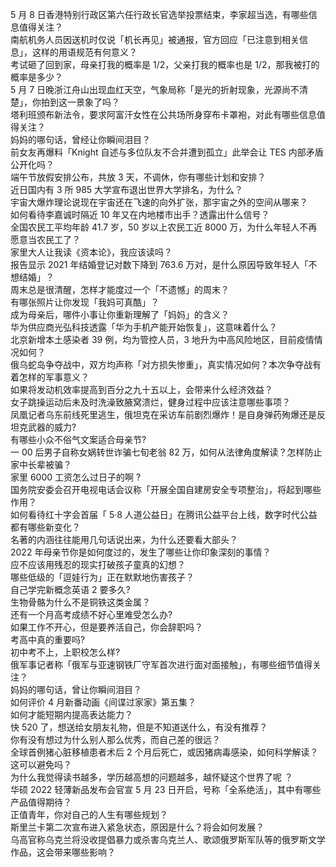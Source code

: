 5 月 8 日香港特别行政区第六任行政长官选举投票结束，李家超当选，有哪些信息值得关注？  
南航机务人员因送机时仅说「机长再见」被通报，官方回应「已注意到相关信息」，这样的用语规范有何意义？  
考试砸了回到家，母亲打我的概率是 1/2，父亲打我的概率也是 1/2，那我被打的概率是多少？  
5 月 7 日晚浙江舟山出现血红天空，气象局称「是光的折射现象，光源尚不清楚」，你拍到这一景象了吗？  
塔利班颁布新法令，要求阿富汗女性在公共场所身穿布卡罩袍，对此有哪些信息值得关注？  
妈妈的哪句话，曾经让你瞬间泪目？  
前女友再爆料「Knight 自述与多位队友不合并遭到孤立」此举会让 TES 内部矛盾公开化吗？  
端午节放假安排公布，共放 3 天，不调休，你有哪些计划和安排？  
近日国内有 3 所 985 大学宣布退出世界大学排名，为什么？  
宇宙大爆炸理论说现在宇宙还在飞速的向外扩张，那宇宙之外的空间从哪来？  
如何看待李嘉诚时隔近 10 年又在内地楼市出手？透露出什么信号？  
全国农民工平均年龄 41.7 岁，50 岁以上农民工近 8000 万，为什么年轻人不再愿意当农民工了？  
家里大人让我读《资本论》，我应该读吗？  
报告显示 2021 年结婚登记对数下降到 763.6 万对，是什么原因导致年轻人「不想结婚」？  
周末总是很清醒，怎样才能度过一个「不遗憾」的周末？  
有哪张照片让你发现「我妈可真酷」？  
成为母亲后，哪件小事让你重新理解了「妈妈」的含义？  
华为供应商光弘科技透露「华为手机产能开始恢复」，这意味着什么？  
北京新增本土感染者 39 例，均为管控人员，3 地升为中高风险地区，目前疫情情况如何？  
俄乌蛇岛争夺战中，双方均声称「对方损失惨重」，真实情况如何？本次争夺战有着怎样的军事意义？  
如果将发动机效率提高到百分之九十五以上，会带来什么经济效益？  
女子跳操运动后未及时洗澡致腋窝溃烂，健身过程中应该注意哪些事项？  
凤凰记者乌东前线死里逃生，俄坦克在采访车前剧烈爆炸！是自身弹药殉爆还是反坦克武器的威力?  
有哪些小众不俗气文案适合母亲节?  
一 00 后男子自称女娲转世诈骗七旬老翁 82 万，如何从法律角度解读？怎样防止家中长辈被骗？  
家里 6000 工资怎么过日子的啊 ?  
国务院安委会召开电视电话会议称「开展全国自建房安全专项整治」，将起到哪些作用？  
如何看待红十字会首届「 5·8 人道公益日」在腾讯公益平台上线，数字时代公益都有哪些新变化？  
名著的内涵往往能用几句话说出来，为什么还要看大部头？  
2022 年母亲节你是如何度过的，发生了哪些让你印象深刻的事情？  
应不应该用残忍的现实打破孩子童真的幻想？  
哪些低级的「逗娃行为」正在默默地伤害孩子？  
自己学完新概念英语 2 要多久?  
生物骨骼为什么不是铜铁这类金属？  
还有一个月高考成绩不好心里难受怎么办?  
如果工作不开心，但是要养活自己，你会辞职吗？  
考高中真的重要吗?  
初中考不上，上职校怎么样?  
俄军事记者称「俄军与亚速钢铁厂守军首次进行面对面接触」，有哪些细节值得关注？  
妈妈的哪句话，曾让你瞬间泪目？  
如何评价 4 月新番动画《间谍过家家》第五集？  
如何才能短期内提高表达能力？  
快 520 了，想送给女朋友礼物，但是不知道送什么，有没有推荐？  
你有没有想过为什么别人那么优秀，而自己差的很远？  
全球首例猪心脏移植患者术后 2 个月后死亡，或因猪病毒感染，如何科学解读？这可以避免吗？  
为什么我觉得读书越多，学历越高想的问题越多，越怀疑这个世界了呢 ？  
华硕 2022 轻薄新品发布会官宣 5 月 23 日开启，号称「全系绝活」，其中有哪些产品值得期待？  
正值青年，你对自己的人生有哪些规划？  
斯里兰卡第二次宣布进入紧急状态，原因是什么？将会如何发展？  
乌高官称乌克兰将没收提倡暴力或杀害乌克兰人、歌颂俄罗斯军队等的俄罗斯文学作品，这会带来哪些影响？  
